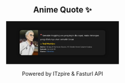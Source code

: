 <h2 align="center">Anime Quote ✨</h2>
<p align="center">
  <img src="quotes-img/2025-04-24_18-00-08.png" alt="Tanji Washijou" width="300"/>
</p>

<p align="center">Powered by ITzpire & Fasturl API</p>
